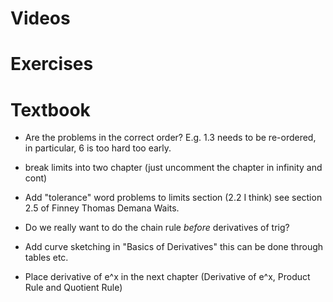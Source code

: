 Videos
======


Exercises
=========


Textbook 
======== 

* Are the problems in the correct order? E.g. 1.3 needs to be
  re-ordered, in particular, 6 is too hard too early.

* break limits into two chapter (just uncomment the chapter in
  infinity and cont)

* Add "tolerance" word problems to limits section (2.2 I think) see
  section 2.5 of Finney Thomas Demana Waits.

* Do we really want to do the chain rule *before* derivatives of trig?

* Add curve sketching in "Basics of Derivatives" this can be done through tables etc. 

* Place derivative of e^x in the next chapter (Derivative of e^x, Product Rule and Quotient Rule)
